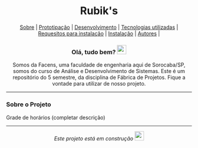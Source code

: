 <h1 align="center">Rubik's</h1>
<p align="center">
<a href="#">Sobre</a> |
<a href="#">Prototipação</a> |
<a href="#">Desenvolvimento</a> |
<a href="#">Tecnologias utilizadas</a> |
<a href="#">Requesitos para instalação</a> |
<a href="#">Instalação</a> |
<a href="#">Autores</a> |
</p>

<h3 align="center">Olá, tudo bem? <img src="https://media.giphy.com/media/hvRJCLFzcasrR4ia7z/giphy.gif" width="25"></h3>

<p align="center"> 
Somos da Facens, uma faculdade de engenharia
aqui de Sorocaba/SP, somos do curso de Análise e Desenvolvimento de Sistemas.
Este é um repositório do 5 semestre, da disciplina de Fábrica de Projetos.
Fique a vontade para utilizar de nosso projeto.
</p>

<hr>

<h3> Sobre o Projeto</h3>
<p> 
Grade de horários (completar descrição)
</p>

<hr>
<p align="center">
  <i align="center">Este projeto está em construção <img src="https://media.giphy.com/media/PiTLtJm1v4Af34VTvA/giphy.gif" width="25"></i>
</p>
